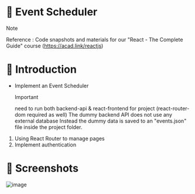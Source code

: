 # 💯 Event Scheduler

> [!NOTE]
> Reference : Code snapshots and materials for our "React - The Complete Guide" course (https://acad.link/reactjs)

# 📖 Introduction

- Implement an Event Scheduler
  > [!IMPORTANT]
  > need to run both backend-api & react-frontend for project (react-router-dom required as well)
  > The dummy backend API does not use any external database
  > Instead the dummy data is saved to an "events.json" file inside the project folder.

1. Using React Router to manage pages
2. Implement authentication

# 👀 Screenshots

![image](https://github.com/kdh4646/event-scheduler/assets/71913953/0fff27fd-5beb-4d04-bf2e-4a996b95ed5b)
